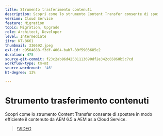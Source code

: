 ```yaml
---
title: Strumento trasferimento contenuti
description: Scopri come lo strumento Content Transfer consente di spostare in modo efficiente il contenuto da AEM 6.5 a AEM as a Cloud Service.
version: Cloud Service
feature: Migration
topic: Migration, Upgrade
role: Architect, Developer
level: Intermediate
jira: KT-8661
thumbnail: 336692.jpeg
exl-id: c9504888-f3df-4004-bab7-89f5903685e2
duration: 478
source-git-commit: f23c2ab86d42531113690df2e342c65060b5c7cd
workflow-type: tm+mt
source-wordcount: '46'
ht-degree: 13%

---
```


# Strumento trasferimento contenuti

Scopri come lo strumento Content Transfer consente di spostare in modo efficiente il contenuto da AEM 6.5 a AEM as a Cloud Service.

>[!VIDEO](https://video.tv.adobe.com/v/336692?quality=12&learn=on)

